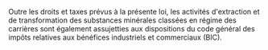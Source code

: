 Outre les droits et taxes prévus à la présente loi, les
activités d'extraction et de transformation des substances minérales
classées en régime des carrières sont également assujetties aux
dispositions du code général des impôts relatives aux bénéfices
industriels et commerciaux (BIC).